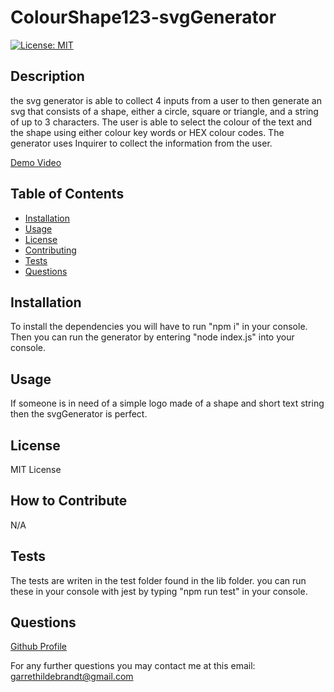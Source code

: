 # ColourShape123-svgGenerator

  [![License: MIT](https://img.shields.io/badge/License-MIT-yellow.svg)](https://opensource.org/licenses/MIT)

  ## Description
  the svg generator is able to collect 4 inputs from a user to then generate an svg that consists of a shape, either a circle, square or triangle, and a string of up to 3 characters. The user is able to select the colour of the text and the shape using either colour key words or HEX colour codes. The generator uses Inquirer to collect the information from the user.

 [Demo Video](https://drive.google.com/file/d/13dtdNhGqarZDpeyAdOOI9rE8sJlZcMOH/view)

  ## Table of Contents
  - [Installation](#installation)
  - [Usage](#usage)
  - [License](#license)
  - [Contributing](#contributing)
  - [Tests](#tests)
  - [Questions](#questions)
  
  
  ## Installation
  To install the dependencies you will have to run "npm i" in your console. Then you can run the generator by entering "node index.js" into your console.
  
  ## Usage
  If someone is in need of a simple logo made of a shape and short text string then the svgGenerator is perfect.  

  
  ## License
  MIT License


  ## How to Contribute
  N/A
    
  ## Tests
  The tests are writen in the test folder found in the lib folder. you can run these in your console with jest by typing "npm run test" in your console.

  ## Questions
  [Github Profile](https://github.com/garrethil)

  For any further questions you may contact me at this email: garrethildebrandt@gmail.com
  